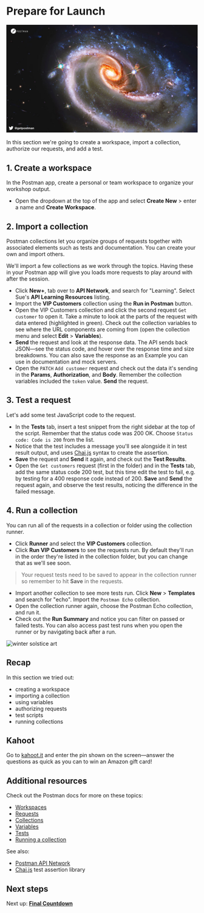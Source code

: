 # Prepare for Launch

![Launch](./Launch.jpg)

In this section we're going to create a workspace, import a collection, authorize our requests, and add a test.

## 1. Create a workspace

In the Postman app, create a personal or team workspace to organize your workshop output.

* Open the dropdown at the top of the app and select __Create New__ &gt; enter a name and __Create Workspace__.

## 2. Import a collection

Postman collections let you organize groups of requests together with associated elements such as tests and documentation. You can create your own and import others.

We'll import a few collections as we work through the topics. Having these in your Postman app will give you loads more requests to play around with after the session.

* Click **New+**, tab over to **API Network**, and search for "Learning". Select Sue's __API Learning Resources__ listing.
* Import the __VIP Customers__ collection using the **Run in Postman** button.
* Open the VIP Customers collection and click the second request `Get customer` to open it. Take a minute to look at the parts of the request with data entered (highlighted in green). Check out the collection variables to see where the URL components are coming from (open the collection menu and select __Edit__ &gt; __Variables__).
* __Send__ the request and look at the response data. The API sends back JSON—see the status code, and hover over the response time and size breakdowns. You can also save the response as an Example you can use in documentation and mock servers.
* Open the `PATCH` `Add customer` request and check out the data it's sending in the __Params__, __Authorization__, and __Body__. Remember the collection variables included the `token` value. __Send__ the request.

## 3. Test a request

Let's add some test JavaScript code to the request.

* In the **Tests** tab, insert a test snippet from the right sidebar at the top of the script. Remember that the status code was 200 OK. Choose `Status code: Code is 200` from the list.
* Notice that the test includes a message you'll see alongside it in test result output, and uses [Chai.js](https://www.chaijs.com/) syntax to create the assertion.
* __Save__ the request and __Send__ it again, and check out the __Test Results__.
* Open the `Get customers` request (first in the folder) and in the __Tests__ tab, add the same status code 200 test, but this time edit the test to fail, e.g. by testing for a 400 response code instead of 200. __Save__ and __Send__ the request again, and observe the test results, noticing the difference in the failed message.

## 4. Run a collection

You can run all of the requests in a collection or folder using the collection runner.

* Click __Runner__ and select the __VIP Customers__ collection.
* Click __Run VIP Customers__ to see the requests run. By default they'll run in the order they're listed in the collection folder, but you can change that as we'll see soon.

> Your request tests need to be saved to appear in the collection runner so remember to hit __Save__ in the requests.

* Import another collection to see more tests run. Click __New__ &gt; __Templates__ and search for "echo". Import the `Postman Echo` collection.
* Open the collection runner again, choose the Postman Echo collection, and run it.
* Check out the __Run Summary__ and notice you can filter on passed or failed tests. You can also access past test runs when you open the runner or by navigating back after a run.

![[winter solstice art](https://apod.nasa.gov/apod/image/1712/WinterSolsticeMW_Seip.jpg)](https://apod.nasa.gov/apod/image/1712/WinterSolsticeMW_Seip.jpg)

## Recap

In this section we tried out:

* creating a workspace
* importing a collection
* using variables
* authorizing requests
* test scripts
* running collections

## Kahoot

Go to [kahoot.it](https://kahoot.it/) and enter the pin shown on the screen—answer the questions as quick as you can to win an Amazon gift card!

## Additional resources

Check out the Postman docs for more on these topics:

* [Workspaces](https://learning.postman.com/docs/postman/workspaces/intro-to-workspaces)
* [Requests](https://learning.postman.com/docs/postman/sending-api-requests/requests/)
* [Collections](https://learning.postman.com/docs/postman/collections/intro-to-collections/)
* [Variables](https://learning.postman.com/docs/postman/variables-and-environments/variables/)
* [Tests](https://learning.postman.com/docs/postman/scripts/test-scripts/)
* [Running a collection](https://learning.postman.com/docs/postman/collection-runs/intro-to-collection-runs/)

See also:

* [Postman API Network](https://explore.postman.com/)
* [Chai.js](https://www.chaijs.com/) test assertion library

## Next steps

Next up: __[Final Countdown](./part2-FinalCountdown.md)__
